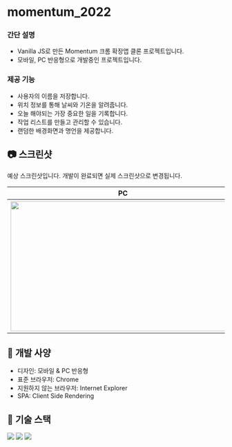 # momentum_2022

### 간단 설명
- Vanilla JS로 만든 Momentum 크롬 확장앱 클론 프로젝트입니다.
- 모바일, PC 반응형으로 개발중인 프로젝트입니다.

### 제공 기능
- 사용자의 이름을 저장합니다.
- 위치 정보를 통해 날씨와 기온을 알려줍니다.
- 오늘 해야되는 가장 중요한 일을 기록합니다.
- 작업 리스트를 만들고 관리할 수 있습니다.
- 랜덤한 배경화면과 명언을 제공합니다.

## 📷 스크린샷
예상 스크린샷입니다. 개발이 완료되면 실제 스크린샷으로 변경됩니다.

<p align="center">
  <table>
    <tr>
      <th>PC</th>
      <th>Mobile</th>
    </tr>
    <tr>
      <th>
        <img width="520" height="300" src = "https://user-images.githubusercontent.com/52736242/189024502-7d2c2f66-9499-47a9-89e0-1c4fc219c995.png">
      </th>
      <th>
        <img width="220" height="300" src = "https://user-images.githubusercontent.com/52736242/189024669-a4299ce3-a739-4b3e-a2ee-1087c0417e66.png">
      </th>
    </tr>    
  </table>
</p>


## 🔖 개발 사양
- 디자인: 모바일 & PC 반응형
- 표준 브라우저: Chrome
- 지원하지 않는 브라우저: Internet Explorer
- SPA: Client Side Rendering 

## 🎨 기술 스택
<img src="https://img.shields.io/badge/HTML5-E34F26?style=for-the-badge&logo=html5&logoColor=white"/> <img src="https://img.shields.io/badge/CSS3-1572B6?style=for-the-badge&logo=css3&logoColor=white"/> <img src="https://img.shields.io/badge/JavaScript-F7DF1E?style=for-the-badge&logo=javascript&logoColor=black"/>


